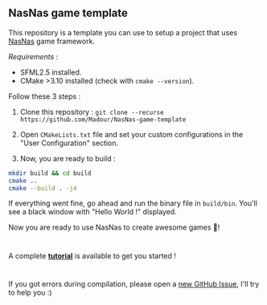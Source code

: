 ## NasNas game template

This repository is a template you can use to setup a project that uses [NasNas](https://github.com/Madour/NasNas) game framework.

*Requirements :*

- SFML2.5 installed.
- CMake >3.10 installed (check with `cmake --version`).

Follow these 3 steps :

1. Clone this repository  : `git clone --recurse https://github.com/Madour/NasNas-game-template` 

2. Open `CMakeLists.txt` file and set your custom configurations in the "User Configuration" section.

3. Now, you are ready to build :

```bash
mkdir build && cd build
cmake ..
cmake --build . -j4
```

If everything went fine, go ahead and run the binary file in `build/bin`. You'll see a black window with "Hello World !" displayed.

Now you are ready to use NasNas to create awesome games :tada:!

# 

A complete **[tutorial](https://github.com/Madour/NasNas/wiki)** is available to get you started ! 

#

If you got errors during compilation, please open a [new GitHub Issue](https://github.com/Madour/NasNas/issues), I'll try to help you :)